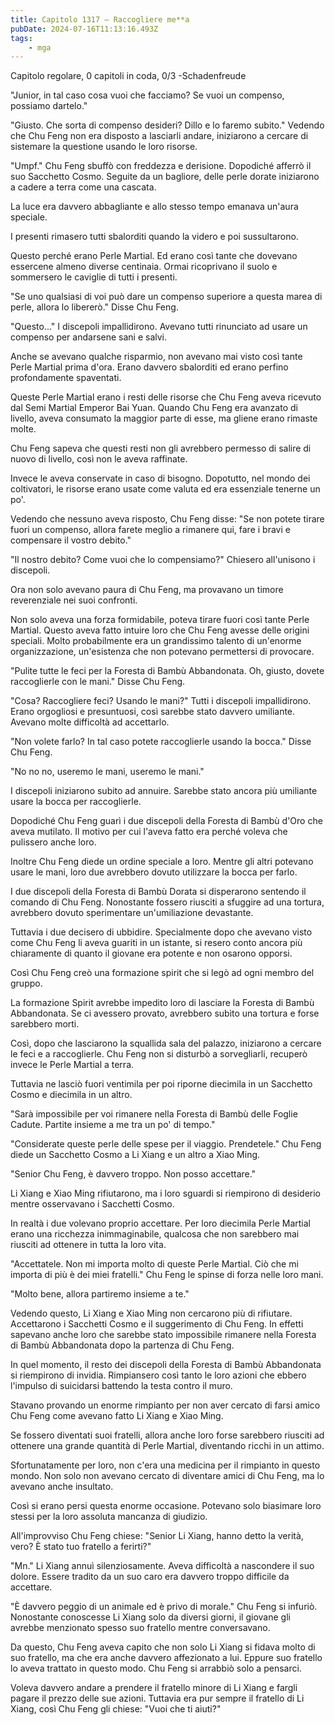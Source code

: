 ```yaml
---
title: Capitolo 1317 – Raccogliere me**a
pubDate: 2024-07-16T11:13:16.493Z
tags:
    - mga
---
```



Capitolo regolare,
0 capitoli in coda, 0/3
-Schadenfreude


"Junior, in tal caso cosa vuoi che facciamo? Se vuoi un compenso, possiamo dartelo."


"Giusto. Che sorta di compenso desideri? Dillo e lo faremo subito." Vedendo che Chu Feng non era disposto a lasciarli andare, iniziarono a cercare di sistemare la questione usando le loro risorse.


"Umpf." Chu Feng sbuffò con freddezza e derisione. Dopodiché afferrò il suo Sacchetto Cosmo. Seguite da un bagliore, delle perle dorate iniziarono a cadere a terra come una cascata.


La luce era davvero abbagliante e allo stesso tempo emanava un'aura speciale.


I presenti rimasero tutti sbalorditi quando la videro e poi sussultarono.


Questo perché erano Perle Martial. Ed erano così tante che dovevano essercene almeno diverse centinaia. Ormai ricoprivano il suolo e sommersero le caviglie di tutti i presenti.


"Se uno qualsiasi di voi può dare un compenso superiore a questa marea di perle, allora lo libererò." Disse Chu Feng.


"Questo..." I discepoli impallidirono. Avevano tutti rinunciato ad usare un compenso per andarsene sani e salvi.


Anche se avevano qualche risparmio, non avevano mai visto così tante Perle Martial prima d'ora. Erano davvero sbalorditi ed erano perfino profondamente spaventati.


Queste Perle Martial erano i resti delle risorse che Chu Feng aveva ricevuto dal Semi Martial Emperor Bai Yuan. Quando Chu Feng era avanzato di livello, aveva consumato la maggior parte di esse, ma gliene erano rimaste molte.


Chu Feng sapeva che questi resti non gli avrebbero permesso di salire di nuovo di livello, così non le aveva raffinate.


Invece le aveva conservate in caso di bisogno. Dopotutto, nel mondo dei coltivatori, le risorse erano usate come valuta ed era essenziale tenerne un po'.


Vedendo che nessuno aveva risposto, Chu Feng disse: "Se non potete tirare fuori un compenso, allora farete meglio a rimanere qui, fare i bravi e compensare il vostro debito."


"Il nostro debito? Come vuoi che lo compensiamo?" Chiesero all'unisono i discepoli.


Ora non solo avevano paura di Chu Feng, ma provavano un timore reverenziale nei suoi confronti.


Non solo aveva una forza formidabile, poteva tirare fuori così tante Perle Martial. Questo aveva fatto intuire loro che Chu Feng avesse delle origini speciali. Molto probabilmente era un grandissimo talento di un'enorme organizzazione, un'esistenza che non potevano permettersi di provocare.


"Pulite tutte le feci per la Foresta di Bambù Abbandonata. Oh, giusto, dovete raccoglierle con le mani." Disse Chu Feng.


"Cosa? Raccogliere feci? Usando le mani?" Tutti i discepoli impallidirono. Erano orgogliosi e presuntuosi, così sarebbe stato davvero umiliante. Avevano molte difficoltà ad accettarlo.


"Non volete farlo? In tal caso potete raccoglierle usando la bocca." Disse Chu Feng.


"No no no, useremo le mani, useremo le mani."


I discepoli iniziarono subito ad annuire. Sarebbe stato ancora più umiliante usare la bocca per raccoglierle.


Dopodiché Chu Feng guarì i due discepoli della Foresta di Bambù d'Oro che aveva mutilato. Il motivo per cui l'aveva fatto era perché voleva che pulissero anche loro.


Inoltre Chu Feng diede un ordine speciale a loro. Mentre gli altri potevano usare le mani, loro due avrebbero dovuto utilizzare la bocca per farlo.


I due discepoli della Foresta di Bambù Dorata si disperarono sentendo il comando di Chu Feng. Nonostante fossero riusciti a sfuggire ad una tortura, avrebbero dovuto sperimentare un'umiliazione devastante.


Tuttavia i due decisero di ubbidire. Specialmente dopo che avevano visto come Chu Feng li aveva guariti in un istante, si resero conto ancora più chiaramente di quanto il giovane era potente e non osarono opporsi.


Così Chu Feng creò una formazione spirit che si legò ad ogni membro del gruppo.


La formazione Spirit avrebbe impedito loro di lasciare la Foresta di Bambù Abbandonata. Se ci avessero provato, avrebbero subìto una tortura e forse sarebbero morti.


Così, dopo che lasciarono la squallida sala del palazzo, iniziarono a cercare le feci e a raccoglierle. Chu Feng non si disturbò a sorvegliarli, recuperò invece le Perle Martial a terra.


Tuttavia ne lasciò fuori ventimila per poi riporne diecimila in un Sacchetto Cosmo e diecimila in un altro.


"Sarà impossibile per voi rimanere nella Foresta di Bambù delle Foglie Cadute. Partite insieme a me tra un po' di tempo."


"Considerate queste perle delle spese per il viaggio. Prendetele." Chu Feng diede un Sacchetto Cosmo a Li Xiang e un altro a Xiao Ming.


"Senior Chu Feng, è davvero troppo. Non posso accettare."


Li Xiang e Xiao Ming rifiutarono, ma i loro sguardi si riempirono di desiderio mentre osservavano i Sacchetti Cosmo.


In realtà i due volevano proprio accettare. Per loro diecimila Perle Martial erano una ricchezza inimmaginabile, qualcosa che non sarebbero mai riusciti ad ottenere in tutta la loro vita.


"Accettatele. Non mi importa molto di queste Perle Martial. Ciò che mi importa di più è dei miei fratelli." Chu Feng le spinse di forza nelle loro mani.


"Molto bene, allora partiremo insieme a te."


Vedendo questo, Li Xiang e Xiao Ming non cercarono più di rifiutare. Accettarono i Sacchetti Cosmo e il suggerimento di Chu Feng. In effetti sapevano anche loro che sarebbe stato impossibile rimanere nella Foresta di Bambù Abbandonata dopo la partenza di Chu Feng.


In quel momento, il resto dei discepoli della Foresta di Bambù Abbandonata si riempirono di invidia. Rimpiansero così tanto le loro azioni che ebbero l'impulso di suicidarsi battendo la testa contro il muro.


Stavano provando un enorme rimpianto per non aver cercato di farsi amico Chu Feng come avevano fatto Li Xiang e Xiao Ming.


Se fossero diventati suoi fratelli, allora anche loro forse sarebbero riusciti ad ottenere una grande quantità di Perle Martial, diventando ricchi in un attimo.


Sfortunatamente per loro, non c'era una medicina per il rimpianto in questo mondo. Non solo non avevano cercato di diventare amici di Chu Feng, ma lo avevano anche insultato.


Così si erano persi questa enorme occasione. Potevano solo biasimare loro stessi per la loro assoluta mancanza di giudizio.


All'improvviso Chu Feng chiese: "Senior Li Xiang, hanno detto la verità, vero? È stato tuo fratello a ferirti?"


"Mn." Li Xiang annuì silenziosamente. Aveva difficoltà a nascondere il suo dolore. Essere tradito da un suo caro era davvero troppo difficile da accettare.


"È davvero peggio di un animale ed è privo di morale." Chu Feng si infuriò. Nonostante conoscesse Li Xiang solo da diversi giorni, il giovane gli avrebbe menzionato spesso suo fratello mentre conversavano.


Da questo, Chu Feng aveva capito che non solo Li Xiang si fidava molto di suo fratello, ma che era anche davvero affezionato a lui. Eppure suo fratello lo aveva trattato in questo modo. Chu Feng si arrabbiò solo a pensarci.


Voleva davvero andare a prendere il fratello minore di Li Xiang e fargli pagare il prezzo delle sue azioni. Tuttavia era pur sempre il fratello di Li Xiang, così Chu Feng gli chiese: "Vuoi che ti aiuti?"
                                


                                



